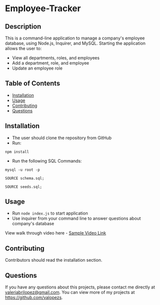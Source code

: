 # Employee-Tracker

## Description 
This is a command-line application to manage a company's employee database, using Node.js, Inquirer, and MySQL. Starting the application allows the user to:

- View all departments, roles, and employees
- Add a department, role, and employee
- Update an employee role
 
## Table of Contents
* [Installation](#installation)
* [Usage](#usage)
* [Contributing](#contributing)
* [Questions](#questions)

## Installation 
- The user should clone the repository from GitHub
- Run:
```
npm install
```
- Run the following SQL Commands:
```
mysql -u root -p
```
```
SOURCE schema.sql;
```
```
SOURCE seeds.sql;
```

## Usage
- Run `node index.js` to start application
- Use inquirer from your command line to answer questions about company's database

View walk through video here - [Sample Video Link]()

## Contributing 
Contributors should read the installation section. 

## Questions
If you have any questions about this projects, please contact me directly at valeriabrilopez@gmail.com. You can view more of my projects at https://github.com/valopezs.
